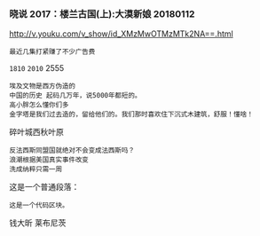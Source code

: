 ### 晓说 2017：楼兰古国(上):大漠新娘 20180112
http://v.youku.com/v_show/id_XMzMwOTMzMTk2NA==.html
```
最近几集打紧赚了不少广告费
```
`1810`
`2010`
2555
```
埃及文物是西方伪造的
中国的历史 起码几万年，说5000年都短的。
高小胖怎么懂你们多
金字塔是我们过去造的，留给他们的。我们那时喜欢住下沉式木建筑，舒服！懂啥！
```
碎叶城西秋叶原
```
反法西斯同盟国就绝对不会变成法西斯吗？
浪潮根据美国真实事件改变
洗成纳粹只需一周
```
<p>这是一个普通段落：</p>

<pre><code>这是一个代码区块。
</code></pre>
钱大昕
莱布尼茨
